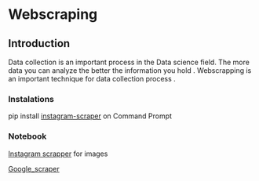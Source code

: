# Webscraping
## Introduction 
Data collection is an important  process in the Data science field. The more data you can analyze the better the information you hold . Webscrapping is an important technique for data collection process .
### Instalations
pip install [instagram-scraper](https://pypi.org/project/instagram-scraper/) on Command Prompt 

### Notebook
[Instagram scrapper](Instagram_scraper.py) for images

[Google_scraper](Google_Webscraper.ipynb)
